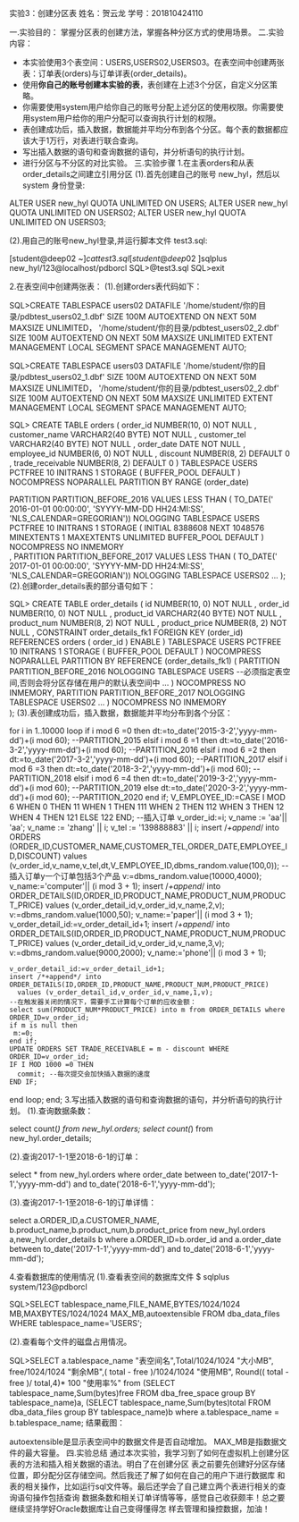 实验3：创建分区表
姓名：贺云龙 学号：201810424110

一.实验目的：
 掌握分区表的创建方法，掌握各种分区方式的使用场景。
二.实验内容：
 - 本实验使用3个表空间：USERS,USERS02,USERS03。在表空间中创建两张表：订单表(orders)与订单详表(order_details)。
 - 使用**你自己的账号创建本实验的表**，表创建在上述3个分区，自定义分区策略。
 - 你需要使用system用户给你自己的账号分配上述分区的使用权限。你需要使用system用户给你的用户分配可以查询执行计划的权限。
 - 表创建成功后，插入数据，数据能并平均分布到各个分区。每个表的数据都应该大于1万行，对表进行联合查询。
 - 写出插入数据的语句和查询数据的语句，并分析语句的执行计划。
 - 进行分区与不分区的对比实验。
三.实验步骤
1.在主表orders和从表order_details之间建立引用分区
(1).首先创建自己的账号 new_hyl，然后以 system 身份登录:

ALTER USER new_hyl QUOTA UNLIMITED ON USERS;
ALTER USER new_hyl QUOTA UNLIMITED ON USERS02;
ALTER USER new_hyl QUOTA UNLIMITED ON USERS03;


(2).用自己的账号new_hyl登录,并运行脚本文件 test3.sql:

[student@deep02 ~]$cat test3.sql
[student@deep02 ~]$sqlplus new_hyl/123@localhost/pdborcl
SQL>@test3.sql
SQL>exit



2.在表空间中创建两张表：
(1).创建orders表代码如下：

SQL>CREATE TABLESPACE users02 DATAFILE
  '/home/student/你的目录/pdbtest_users02_1.dbf'
    SIZE 100M AUTOEXTEND ON NEXT 50M MAXSIZE UNLIMITED，
  '/home/student/你的目录/pdbtest_users02_2.dbf' 
    SIZE 100M AUTOEXTEND ON NEXT 50M MAXSIZE UNLIMITED
  EXTENT MANAGEMENT LOCAL SEGMENT SPACE MANAGEMENT AUTO;
  
  SQL>CREATE TABLESPACE users03 DATAFILE
  '/home/student/你的目录/pdbtest_users02_1.dbf'
    SIZE 100M AUTOEXTEND ON NEXT 50M MAXSIZE UNLIMITED，
  '/home/student/你的目录/pdbtest_users02_2.dbf'
    SIZE 100M AUTOEXTEND ON NEXT 50M MAXSIZE UNLIMITED
  EXTENT MANAGEMENT LOCAL SEGMENT SPACE MANAGEMENT AUTO;
  
  SQL> CREATE TABLE orders
  (
   order_id NUMBER(10, 0) NOT NULL
   , customer_name VARCHAR2(40 BYTE) NOT NULL
   , customer_tel VARCHAR2(40 BYTE) NOT NULL
   , order_date DATE NOT NULL
   , employee_id NUMBER(6, 0) NOT NULL
   , discount NUMBER(8, 2) DEFAULT 0
   , trade_receivable NUMBER(8, 2) DEFAULT 0
  )
  TABLESPACE USERS
  PCTFREE 10 INITRANS 1
  STORAGE (   BUFFER_POOL DEFAULT )
  NOCOMPRESS NOPARALLEL
  PARTITION BY RANGE (order_date)
  
   PARTITION PARTITION_BEFORE_2016 VALUES LESS THAN (
   TO_DATE(' 2016-01-01 00:00:00', 'SYYYY-MM-DD HH24:MI:SS',
   'NLS_CALENDAR=GREGORIAN'))
   NOLOGGING
   TABLESPACE USERS
   PCTFREE 10
   INITRANS 1
   STORAGE
  (
   INITIAL 8388608
   NEXT 1048576
   MINEXTENTS 1
   MAXEXTENTS UNLIMITED
   BUFFER_POOL DEFAULT
  )
  NOCOMPRESS NO INMEMORY  
  , PARTITION PARTITION_BEFORE_2017 VALUES LESS THAN (
  TO_DATE(' 2017-01-01 00:00:00', 'SYYYY-MM-DD HH24:MI:SS',
  'NLS_CALENDAR=GREGORIAN'))
  NOLOGGING
  TABLESPACE USERS02
  ...
  );
(2).创建order_details表的部分语句如下：

SQL> CREATE TABLE order_details 
 (
 id NUMBER(10, 0) NOT NULL 
 , order_id NUMBER(10, 0) NOT NULL
 , product_id VARCHAR2(40 BYTE) NOT NULL 
 , product_num NUMBER(8, 2) NOT NULL 
 , product_price NUMBER(8, 2) NOT NULL 
 , CONSTRAINT order_details_fk1 FOREIGN KEY  (order_id)
 REFERENCES orders  (  order_id   )
 ENABLE 
 ) 
 TABLESPACE USERS 
 PCTFREE 10 INITRANS 1 
 STORAGE (   BUFFER_POOL DEFAULT ) 
 NOCOMPRESS NOPARALLEL
 PARTITION BY REFERENCE (order_details_fk1)
 (
 PARTITION PARTITION_BEFORE_2016 
 NOLOGGING 
 TABLESPACE USERS --必须指定表空间,否则会将分区存储在用户的默认表空间中
 ...
 ) 
 NOCOMPRESS NO INMEMORY, 
 PARTITION PARTITION_BEFORE_2017 
 NOLOGGING 
 TABLESPACE USERS02
 ...
 ) 
 NOCOMPRESS NO INMEMORY  
 );
(3).表创建成功后，插入数据，数据能并平均分布到各个分区：

for i in 1..10000
  loop
    if i mod 6 =0 then
      dt:=to_date('2015-3-2','yyyy-mm-dd')+(i mod 60); --PARTITION_2015
    elsif i mod 6 =1 then
      dt:=to_date('2016-3-2','yyyy-mm-dd')+(i mod 60); --PARTITION_2016
    elsif i mod 6 =2 then
      dt:=to_date('2017-3-2','yyyy-mm-dd')+(i mod 60); --PARTITION_2017
    elsif i mod 6 =3 then
      dt:=to_date('2018-3-2','yyyy-mm-dd')+(i mod 60); --PARTITION_2018
    elsif i mod 6 =4 then
      dt:=to_date('2019-3-2','yyyy-mm-dd')+(i mod 60); --PARTITION_2019
    else
      dt:=to_date('2020-3-2','yyyy-mm-dd')+(i mod 60); --PARTITION_2020
    end if;
    V_EMPLOYEE_ID:=CASE I MOD 6 WHEN 0 THEN 11 WHEN 1 THEN 111 WHEN 2 THEN 112
                                WHEN 3 THEN 12 WHEN 4 THEN 121 ELSE 122 END;
    --插入订单
    v_order_id:=i;
    v_name := 'aa'|| 'aa';
    v_name := 'zhang' || i;
    v_tel := '139888883' || i;
    insert /*+append*/ into ORDERS (ORDER_ID,CUSTOMER_NAME,CUSTOMER_TEL,ORDER_DATE,EMPLOYEE_ID,DISCOUNT)
      values (v_order_id,v_name,v_tel,dt,V_EMPLOYEE_ID,dbms_random.value(100,0));
    --插入订单y一个订单包括3个产品
    v:=dbms_random.value(10000,4000);
    v_name:='computer'|| (i mod 3 + 1);
    insert /*+append*/ into ORDER_DETAILS(ID,ORDER_ID,PRODUCT_NAME,PRODUCT_NUM,PRODUCT_PRICE)
      values (v_order_detail_id,v_order_id,v_name,2,v);
    v:=dbms_random.value(1000,50);
    v_name:='paper'|| (i mod 3 + 1);
    v_order_detail_id:=v_order_detail_id+1;
    insert /*+append*/ into ORDER_DETAILS(ID,ORDER_ID,PRODUCT_NAME,PRODUCT_NUM,PRODUCT_PRICE)
      values (v_order_detail_id,v_order_id,v_name,3,v);
    v:=dbms_random.value(9000,2000);
    v_name:='phone'|| (i mod 3 + 1);

    v_order_detail_id:=v_order_detail_id+1;
    insert /*+append*/ into ORDER_DETAILS(ID,ORDER_ID,PRODUCT_NAME,PRODUCT_NUM,PRODUCT_PRICE)
      values (v_order_detail_id,v_order_id,v_name,1,v);
    --在触发器关闭的情况下，需要手工计算每个订单的应收金额：
    select sum(PRODUCT_NUM*PRODUCT_PRICE) into m from ORDER_DETAILS where ORDER_ID=v_order_id;
    if m is null then
     m:=0;
    end if;
    UPDATE ORDERS SET TRADE_RECEIVABLE = m - discount WHERE ORDER_ID=v_order_id;
    IF I MOD 1000 =0 THEN
      commit; --每次提交会加快插入数据的速度
    END IF;
  end loop;
end;
3.写出插入数据的语句和查询数据的语句，并分析语句的执行计划。
(1).查询数据条数：

select count(*) from new_hyl.orders;
select count(*) from new_hyl.order_details;

(2).查询2017-1-1至2018-6-1的订单：

select * from new_hyl.orders where order_date
between to_date('2017-1-1','yyyy-mm-dd') and to_date('2018-6-1','yyyy-mm-dd');

(3).查询2017-1-1至2018-6-1的订单详情：

select a.ORDER_ID,a.CUSTOMER_NAME,
b.product_name,b.product_num,b.product_price
from new_hyl.orders a,new_hyl.order_details b where
a.ORDER_ID=b.order_id and
a.order_date between to_date('2017-1-1','yyyy-mm-dd') and to_date('2018-6-1','yyyy-mm-dd');


4.查看数据库的使用情况
(1).查看表空间的数据库文件 $ sqlplus system/123@pdborcl

SQL>SELECT tablespace_name,FILE_NAME,BYTES/1024/1024 MB,MAXBYTES/1024/1024 MAX_MB,autoextensible FROM dba_data_files  WHERE  tablespace_name='USERS';


(2).查看每个文件的磁盘占用情况。

SQL>SELECT a.tablespace_name "表空间名",Total/1024/1024 "大小MB",
 free/1024/1024 "剩余MB",( total - free )/1024/1024 "使用MB",
 Round(( total - free )/ total,4)* 100 "使用率%"
 from (SELECT tablespace_name,Sum(bytes)free
        FROM   dba_free_space group  BY tablespace_name)a,
       (SELECT tablespace_name,Sum(bytes)total FROM dba_data_files
        group  BY tablespace_name)b
 where  a.tablespace_name = b.tablespace_name;
结果截图：


autoextensible是显示表空间中的数据文件是否自动增加。
MAX_MB是指数据文件的最大容量。
四.实验总结
通过本次实验，我学习到了如何在虚拟机上创建分区表的方法和插入相关数据的语法。明白了在创建分区 表之前要先创建好分区存储位置，即分配分区存储空间。然后我还了解了如何在自己的用户下进行数据库 和表的相关操作，比如运行sql文件等。最后还学会了自己建立两个表进行相关的查询语句操作包括查询 数据条数和相关订单详情等等，感觉自己收获颇丰！总之要继续坚持学好Oracle数据库让自己变得懂得怎 样去管理和操控数据，加油！
